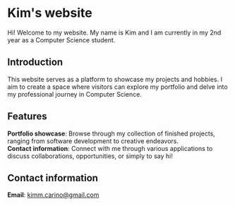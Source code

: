 # Kim's website
Hi! Welcome to my website. My name is Kim and I am currently in my 2nd year as a Computer Science student. 

## Introduction
This website serves as a platform to showcase my projects and hobbies. I aim to create a space where visitors can explore my portfolio and delve into my professional journey in Computer Science. 

## Features
**Portfolio showcase**: Browse through my collection of finished projects, ranging from software development to creative endeavors. <br>
**Contact information**: Connect with me through various applications to discuss collaborations, opportunities, or simply to say hi! <br>

## Contact information
**Email**: kimm.carino@gmail.com <br>
